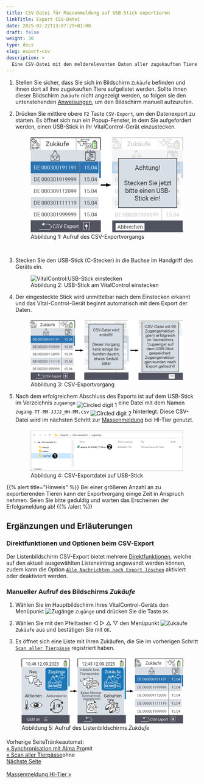 ```yaml
---
title: CSV-Datei für Massenmeldung auf USB-Stick exportieren
linkTitle: Export CSV-Datei
date: 2025-02-22T13:07:29+01:00
draft: false
weight: 30
type: docs
slug: export-csv
description: >
  Eine CSV-Datei mit den melderelevanten Daten aller zugekauften Tiere auf einen USB-Stick exportieren.
---
```

1. Stellen Sie sicher, dass Sie sich im Bildschirm `Zukäufe` befinden und ihnen dort all ihre zugekauften Tiere aufgelistet werden. Sollte ihnen dieser Bildschirm `Zukäufe` nicht angezeigt werden, so folgen sie den untenstehenden [Anweisungen](#manueller-aufruf-des-bildschirms-zukäufe), um den Bildschirm manuell aufzurufen.

1. Drücken Sie mittlere obere `F2` Taste `CSV-Export`, um den Datenexport zu starten. Es öffnet sich nun ein Popup-Fenster, in dem Sie aufgefordert werden, einen USB-Stick in Ihr VitalControl-Gerät einzustecken.

    <figure class="figure" style="margin-top: 20px">
         <img src="../images/aufruf-export-zukaeufe.png" class="border border-2 figure-img img-fluid rounded p-3" align="bottom" alt="Aufruf Exportvorgang CSV-Datei" title="Aufruf CSV-Export" />
        <a name="AufrufExportZukaeufe" ><figcaption class="figure-caption fs-6">Abbildung 1: Aufruf des CSV-Exportvorgangs</figcaption></a>
    </figure>

    <br>

1. Stecken Sie den USB-Stick (C-Stecker) in die Buchse im Handgriff des Geräts ein.

    <figure class="figure">
        <img src="/images/firmware/update/plug-in-dual-usb-stick.svg" class="border border-2 figure-img img-fluid rounded p-3" width="500px" align="bottom" alt="VitalControl:USB-Stick einstecken" title="USB-Stick einstecken" />
        <a name="AnschlussBarcodescanner" ><figcaption class="figure-caption fs-6">Abbildung 2: USB-Stick am VitalControl einstecken</figcaption></a>
    </figure>

1. Der eingesteckte Stick wird unmittelbar nach dem Einstecken erkannt und das Vital-Control-Gerät beginnt automatisch mit dem Export der Daten.

    <figure class="figure" style="margin-top: 20px">
        <img src="../images/export-zukaeufe.png" class="border border-2 figure-img img-fluid rounded p-3" align="bottom" alt="Exportvorgang CSV-Datei" title="Export CSV-Datei" />
        <a name="ExportZukaeufe" ><figcaption class="figure-caption fs-6">Abbildung 3: CSV-Exportvorgang</figcaption></a>
    </figure>

1. Nach dem erfolgreichem Abschluss des Exports ist auf dem USB-Stick im Verzeichnis `zugaenge` <img src="/digits/1_negative_circled.svg" width="25" align="middle" alt="Circled digit 1" title="Ziffer 1" /> eine Datei mit dem Namen `zugang-TT-MM-JJJJ_HH-MM.csv` <img src="/digits/2_negative_circled.svg" width="25" align="middle" alt="Circled digit 2" title="Ziffer 2" /> hinterlegt. Diese CSV-Datei wird im nächsten Schritt zur [Massenmeldung](../massenmeldung) bei HI-Tier genutzt.

    <figure class="figure" style="margin-top: 20px">
        <img src="../images/exportdatei.png" class="border border-2 figure-img img-fluid rounded p-3" align="bottom" alt="Exportvorgang CSV-Datei" title="Export CSV-Datei" />
        <a name="ExportZukaeufe" ><figcaption class="figure-caption fs-6">Abbildung 4: CSV-Exportdatei auf USB-Stick</figcaption></a>
    </figure>

{{% alert title="Hinweis" %}}
Bei einer größeren Anzahl an zu exportierenden Tieren kann der Exportvorgang einige Zeit in Anspruch nehmen. Seien Sie bitte geduldig und warten das Erscheinen der Erfolgsmeldung ab!
{{% /alert %}}

## Ergänzungen und Erläuterungen

### Direktfunktionen und Optionen beim CSV-Export

Der Listenbildschirm CSV-Export bietet mehrere [Direktfunktionen](/docs/zugaenge/zukaeufe/#direct-function-calls), welche auf den aktuell ausgewählten Listeneintrag angewandt werden können, zudem kann die Option [`Alle Nachrichten nach Export löschen`](/docs/zugaenge/zukaeufe/#options-delete-all-notices-after-export) aktiviert oder deaktiviert werden.

### Manueller Aufruf des Bildschirms <span style="font-style: italic;">Zukäufe</span>

1. Wählen Sie im Hauptbildschirm Ihres VitalControl-Geräts den Menüpunkt <img src="/icons/main/new-on-farm.svg" width="40" align="bottom" alt="Zugänge" /> `Zugänge` und drücken Sie die Taste `OK`.

2. Wählen Sie mit den Pfeiltasten ◁ ▷ △ ▽ den Menüpunkt <img src="/icons/main/new-on-farm.svg" width="40" align="bottom" alt="Zukäufe" /> `Zukäufe` aus und bestätigen Sie mit `OK`.

3. Es öffnet sich eine Liste mit Ihren Zukäufen, die Sie im vorherigen Schritt [`Scan aller Tierpässe`](../paesse-scannen) registriert haben.

<figure class="figure" style="margin-top: 20px">
  <img src="../images/aufruf-zukaeufe.png" class="border border-2 figure-img img-fluid rounded p-3" align="bottom" alt="Aufruf Bildschirm Zukäufe" title="Bildschirm Zukäufe" />
  <a name="AufrufZukaeufe" ><figcaption class="figure-caption fs-6">Abbildung 5: Aufruf des Listenbildschirms <span style="font-style: italic;">Zukäufe</span></figcaption></a>
</figure>

<div style="max-width: 80%; margin-top: 20px;">
<div class="container-fluid">
  <div class="row">
    <div class="col">
      <div class="d-grid gap-2">
        <div class="text-start btn btn-lg btn-primary" role="button" ><span class="fs-6">Vorherige Seite</span><span class="float-end fw-semibold fs-5">Tränkeautomat:</span><br><span class="fs-4 fw-semibold"><a href="../synchronisation/" class="link-light">« Synchronisation mit Alma Pro</a></span><span class="float-end fs-5">mit</span><br><span class="fs-4 fw-semibold"><a href="../synchronisation" class="link-light">« Scan aller Tierpässe</a></span><span class="float-end fs-5">ohne</span></div>
      </div>
    </div>
    <div class="col">
      <div class="d-grid gap-2">
        <a class="btn btn-lg btn-primary text-end" role="button" href="../meldung_hi/"><span class="fs-6">Nächste Seite</span><br><br><span class="fs-4 fw-semibold">Massenmeldung HI-Tier »</span></a>
      </div>
    </div>
  </div>
</div>
<div>
